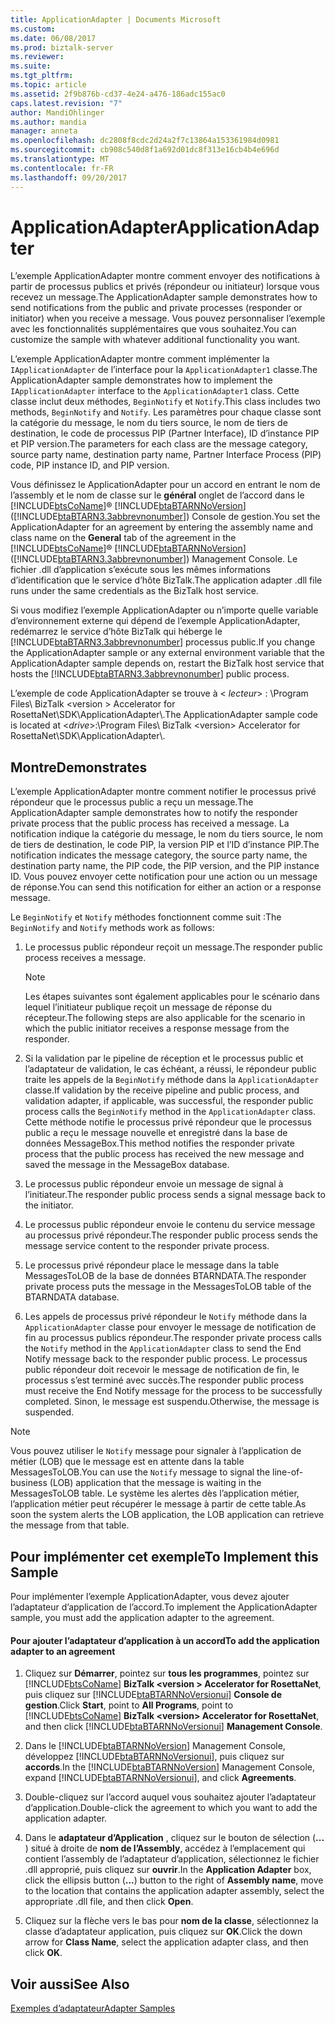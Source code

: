 ```yaml
---
title: ApplicationAdapter | Documents Microsoft
ms.custom: 
ms.date: 06/08/2017
ms.prod: biztalk-server
ms.reviewer: 
ms.suite: 
ms.tgt_pltfrm: 
ms.topic: article
ms.assetid: 2f9b876b-cd37-4e24-a476-186adc155ac0
caps.latest.revision: "7"
author: MandiOhlinger
ms.author: mandia
manager: anneta
ms.openlocfilehash: dc2808f8cdc2d24a2f7c13864a153361984d0981
ms.sourcegitcommit: cb908c540d8f1a692d01dc8f313e16cb4b4e696d
ms.translationtype: MT
ms.contentlocale: fr-FR
ms.lasthandoff: 09/20/2017
---
```

# <a name="applicationadapter"></a><span data-ttu-id="7dfb3-102">ApplicationAdapter</span><span class="sxs-lookup"><span data-stu-id="7dfb3-102">ApplicationAdapter</span></span>
<span data-ttu-id="7dfb3-103">L’exemple ApplicationAdapter montre comment envoyer des notifications à partir de processus publics et privés (répondeur ou initiateur) lorsque vous recevez un message.</span><span class="sxs-lookup"><span data-stu-id="7dfb3-103">The ApplicationAdapter sample demonstrates how to send notifications from the public and private processes (responder or initiator) when you receive a message.</span></span> <span data-ttu-id="7dfb3-104">Vous pouvez personnaliser l’exemple avec les fonctionnalités supplémentaires que vous souhaitez.</span><span class="sxs-lookup"><span data-stu-id="7dfb3-104">You can customize the sample with whatever additional functionality you want.</span></span>  
  
 <span data-ttu-id="7dfb3-105">L’exemple ApplicationAdapter montre comment implémenter la `IApplicationAdapter` de l’interface pour la `ApplicationAdapter1` classe.</span><span class="sxs-lookup"><span data-stu-id="7dfb3-105">The ApplicationAdapter sample demonstrates how to implement the `IApplicationAdapter` interface to the `ApplicationAdapter1` class.</span></span> <span data-ttu-id="7dfb3-106">Cette classe inclut deux méthodes, `BeginNotify` et `Notify`.</span><span class="sxs-lookup"><span data-stu-id="7dfb3-106">This class includes two methods, `BeginNotify` and `Notify`.</span></span> <span data-ttu-id="7dfb3-107">Les paramètres pour chaque classe sont la catégorie du message, le nom du tiers source, le nom de tiers de destination, le code de processus PIP (Partner Interface), ID d’instance PIP et PIP version.</span><span class="sxs-lookup"><span data-stu-id="7dfb3-107">The parameters for each class are the message category, source party name, destination party name, Partner Interface Process (PIP) code, PIP instance ID, and PIP version.</span></span>  
  
 <span data-ttu-id="7dfb3-108">Vous définissez le ApplicationAdapter pour un accord en entrant le nom de l’assembly et le nom de classe sur le **général** onglet de l’accord dans le [!INCLUDE[btsCoName](../../includes/btsconame-md.md)]® [!INCLUDE[btaBTARNNoVersion](../../includes/btabtarnnoversion-md.md)] ([!INCLUDE[btaBTARN3.3abbrevnonumber](../../includes/btabtarn3-3abbrevnonumber-md.md)]) Console de gestion.</span><span class="sxs-lookup"><span data-stu-id="7dfb3-108">You set the ApplicationAdapter for an agreement by entering the assembly name and class name on the **General** tab of the agreement in the [!INCLUDE[btsCoName](../../includes/btsconame-md.md)]® [!INCLUDE[btaBTARNNoVersion](../../includes/btabtarnnoversion-md.md)] ([!INCLUDE[btaBTARN3.3abbrevnonumber](../../includes/btabtarn3-3abbrevnonumber-md.md)]) Management Console.</span></span> <span data-ttu-id="7dfb3-109">Le fichier .dll d’application s’exécute sous les mêmes informations d’identification que le service d’hôte BizTalk.</span><span class="sxs-lookup"><span data-stu-id="7dfb3-109">The application adapter .dll file runs under the same credentials as the BizTalk host service.</span></span>  
  
 <span data-ttu-id="7dfb3-110">Si vous modifiez l’exemple ApplicationAdapter ou n’importe quelle variable d’environnement externe qui dépend de l’exemple ApplicationAdapter, redémarrez le service d’hôte BizTalk qui héberge le [!INCLUDE[btaBTARN3.3abbrevnonumber](../../includes/btabtarn3-3abbrevnonumber-md.md)] processus public.</span><span class="sxs-lookup"><span data-stu-id="7dfb3-110">If you change the ApplicationAdapter sample or any external environment variable that the ApplicationAdapter sample depends on, restart the BizTalk host service that hosts the [!INCLUDE[btaBTARN3.3abbrevnonumber](../../includes/btabtarn3-3abbrevnonumber-md.md)] public process.</span></span>  
  
 <span data-ttu-id="7dfb3-111">L’exemple de code ApplicationAdapter se trouve à \< *lecteur*> : \Program Files\ BizTalk \<version > Accelerator for RosettaNet\SDK\ApplicationAdapter\\.</span><span class="sxs-lookup"><span data-stu-id="7dfb3-111">The ApplicationAdapter sample code is located at \<*drive*>:\Program Files\ BizTalk \<version> Accelerator for RosettaNet\SDK\ApplicationAdapter\\.</span></span>  
  
## <a name="demonstrates"></a><span data-ttu-id="7dfb3-112">Montre</span><span class="sxs-lookup"><span data-stu-id="7dfb3-112">Demonstrates</span></span>  
 <span data-ttu-id="7dfb3-113">L’exemple ApplicationAdapter montre comment notifier le processus privé répondeur que le processus public a reçu un message.</span><span class="sxs-lookup"><span data-stu-id="7dfb3-113">The ApplicationAdapter sample demonstrates how to notify the responder private process that the public process has received a message.</span></span> <span data-ttu-id="7dfb3-114">La notification indique la catégorie du message, le nom du tiers source, le nom de tiers de destination, le code PIP, la version PIP et l’ID d’instance PIP.</span><span class="sxs-lookup"><span data-stu-id="7dfb3-114">The notification indicates the message category, the source party name, the destination party name, the PIP code, the PIP version, and the PIP instance ID.</span></span> <span data-ttu-id="7dfb3-115">Vous pouvez envoyer cette notification pour une action ou un message de réponse.</span><span class="sxs-lookup"><span data-stu-id="7dfb3-115">You can send this notification for either an action or a response message.</span></span>  
  
 <span data-ttu-id="7dfb3-116">Le `BeginNotify` et `Notify` méthodes fonctionnent comme suit :</span><span class="sxs-lookup"><span data-stu-id="7dfb3-116">The `BeginNotify` and `Notify` methods work as follows:</span></span>  
  
1.  <span data-ttu-id="7dfb3-117">Le processus public répondeur reçoit un message.</span><span class="sxs-lookup"><span data-stu-id="7dfb3-117">The responder public process receives a message.</span></span>  
  
    > [!NOTE]
    >  <span data-ttu-id="7dfb3-118">Les étapes suivantes sont également applicables pour le scénario dans lequel l’initiateur publique reçoit un message de réponse du récepteur.</span><span class="sxs-lookup"><span data-stu-id="7dfb3-118">The following steps are also applicable for the scenario in which the public initiator receives a response message from the responder.</span></span>  
  
2.  <span data-ttu-id="7dfb3-119">Si la validation par le pipeline de réception et le processus public et l’adaptateur de validation, le cas échéant, a réussi, le répondeur public traite les appels de la `BeginNotify` méthode dans la `ApplicationAdapter` classe.</span><span class="sxs-lookup"><span data-stu-id="7dfb3-119">If validation by the receive pipeline and public process, and validation adapter, if applicable, was successful, the responder public process calls the `BeginNotify` method in the `ApplicationAdapter` class.</span></span> <span data-ttu-id="7dfb3-120">Cette méthode notifie le processus privé répondeur que le processus public a reçu le message nouvelle et enregistré dans la base de données MessageBox.</span><span class="sxs-lookup"><span data-stu-id="7dfb3-120">This method notifies the responder private process that the public process has received the new message and saved the message in the MessageBox database.</span></span>  
  
3.  <span data-ttu-id="7dfb3-121">Le processus public répondeur envoie un message de signal à l’initiateur.</span><span class="sxs-lookup"><span data-stu-id="7dfb3-121">The responder public process sends a signal message back to the initiator.</span></span>  
  
4.  <span data-ttu-id="7dfb3-122">Le processus public répondeur envoie le contenu du service message au processus privé répondeur.</span><span class="sxs-lookup"><span data-stu-id="7dfb3-122">The responder public process sends the message service content to the responder private process.</span></span>  
  
5.  <span data-ttu-id="7dfb3-123">Le processus privé répondeur place le message dans la table MessagesToLOB de la base de données BTARNDATA.</span><span class="sxs-lookup"><span data-stu-id="7dfb3-123">The responder private process puts the message in the MessagesToLOB table of the BTARNDATA database.</span></span>  
  
6.  <span data-ttu-id="7dfb3-124">Les appels de processus privé répondeur le `Notify` méthode dans la `ApplicationAdapter` classe pour envoyer le message de notification de fin au processus publics répondeur.</span><span class="sxs-lookup"><span data-stu-id="7dfb3-124">The responder private process calls the `Notify` method in the `ApplicationAdapter` class to send the End Notify message back to the responder public process.</span></span> <span data-ttu-id="7dfb3-125">Le processus public répondeur doit recevoir le message de notification de fin, le processus s’est terminé avec succès.</span><span class="sxs-lookup"><span data-stu-id="7dfb3-125">The responder public process must receive the End Notify message for the process to be successfully completed.</span></span> <span data-ttu-id="7dfb3-126">Sinon, le message est suspendu.</span><span class="sxs-lookup"><span data-stu-id="7dfb3-126">Otherwise, the message is suspended.</span></span>  
  
> [!NOTE]
>  <span data-ttu-id="7dfb3-127">Vous pouvez utiliser le `Notify` message pour signaler à l’application de métier (LOB) que le message est en attente dans la table MessagesToLOB.</span><span class="sxs-lookup"><span data-stu-id="7dfb3-127">You can use the `Notify` message to signal the line-of-business (LOB) application that the message is waiting in the MessagesToLOB table.</span></span> <span data-ttu-id="7dfb3-128">Le système les alertes dès l’application métier, l’application métier peut récupérer le message à partir de cette table.</span><span class="sxs-lookup"><span data-stu-id="7dfb3-128">As soon the system alerts the LOB application, the LOB application can retrieve the message from that table.</span></span>  
  
## <a name="to-implement-this-sample"></a><span data-ttu-id="7dfb3-129">Pour implémenter cet exemple</span><span class="sxs-lookup"><span data-stu-id="7dfb3-129">To Implement this Sample</span></span>  
 <span data-ttu-id="7dfb3-130">Pour implémenter l’exemple ApplicationAdapter, vous devez ajouter l’adaptateur d’application de l’accord.</span><span class="sxs-lookup"><span data-stu-id="7dfb3-130">To implement the ApplicationAdapter sample, you must add the application adapter to the agreement.</span></span>  
  
#### <a name="to-add-the-application-adapter-to-an-agreement"></a><span data-ttu-id="7dfb3-131">Pour ajouter l’adaptateur d’application à un accord</span><span class="sxs-lookup"><span data-stu-id="7dfb3-131">To add the application adapter to an agreement</span></span>  
  
1.  <span data-ttu-id="7dfb3-132">Cliquez sur **Démarrer**, pointez sur **tous les programmes**, pointez sur [!INCLUDE[btsCoName](../../includes/btsconame-md.md)] **BizTalk \<version > Accelerator for RosettaNet**, puis cliquez sur [!INCLUDE[btaBTARNNoVersionui](../../includes/btabtarnnoversionui-md.md)] **Console de gestion**.</span><span class="sxs-lookup"><span data-stu-id="7dfb3-132">Click **Start**, point to **All Programs**, point to [!INCLUDE[btsCoName](../../includes/btsconame-md.md)] **BizTalk \<version> Accelerator for RosettaNet**, and then click [!INCLUDE[btaBTARNNoVersionui](../../includes/btabtarnnoversionui-md.md)] **Management Console**.</span></span>  
  
2.  <span data-ttu-id="7dfb3-133">Dans le [!INCLUDE[btaBTARNNoVersion](../../includes/btabtarnnoversion-md.md)] Management Console, développez [!INCLUDE[btaBTARNNoVersionui](../../includes/btabtarnnoversionui-md.md)], puis cliquez sur **accords**.</span><span class="sxs-lookup"><span data-stu-id="7dfb3-133">In the [!INCLUDE[btaBTARNNoVersion](../../includes/btabtarnnoversion-md.md)] Management Console, expand [!INCLUDE[btaBTARNNoVersionui](../../includes/btabtarnnoversionui-md.md)], and click **Agreements**.</span></span>  
  
3.  <span data-ttu-id="7dfb3-134">Double-cliquez sur l’accord auquel vous souhaitez ajouter l’adaptateur d’application.</span><span class="sxs-lookup"><span data-stu-id="7dfb3-134">Double-click the agreement to which you want to add the application adapter.</span></span>  
  
4.  <span data-ttu-id="7dfb3-135">Dans le **adaptateur d’Application** , cliquez sur le bouton de sélection (**...** ) situé à droite de **nom de l’Assembly**, accédez à l’emplacement qui contient l’assembly de l’adaptateur d’application, sélectionnez le fichier .dll approprié, puis cliquez sur **ouvrir**.</span><span class="sxs-lookup"><span data-stu-id="7dfb3-135">In the **Application Adapter** box, click the ellipsis button (**...**) button to the right of **Assembly name**, move to the location that contains the application adapter assembly, select the appropriate .dll file, and then click **Open**.</span></span>  
  
5.  <span data-ttu-id="7dfb3-136">Cliquez sur la flèche vers le bas pour **nom de la classe**, sélectionnez la classe d’adaptateur application, puis cliquez sur **OK**.</span><span class="sxs-lookup"><span data-stu-id="7dfb3-136">Click the down arrow for **Class Name**, select the application adapter class, and then click **OK**.</span></span>  
  
## <a name="see-also"></a><span data-ttu-id="7dfb3-137">Voir aussi</span><span class="sxs-lookup"><span data-stu-id="7dfb3-137">See Also</span></span>  
 [<span data-ttu-id="7dfb3-138">Exemples d’adaptateur</span><span class="sxs-lookup"><span data-stu-id="7dfb3-138">Adapter Samples</span></span>](../../adapters-and-accelerators/accelerator-rosettanet/adapter-samples.md)